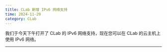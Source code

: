 ```yaml
---
title: CLab 新增 IPv6 网络支持
time: 2024-11-29
category: CLab
---
```


我们于今天下午打开了 CLab 的 IPv6 网络支持，现在您可以在 CLab 的云主机上使用 IPv6 网络。

---
